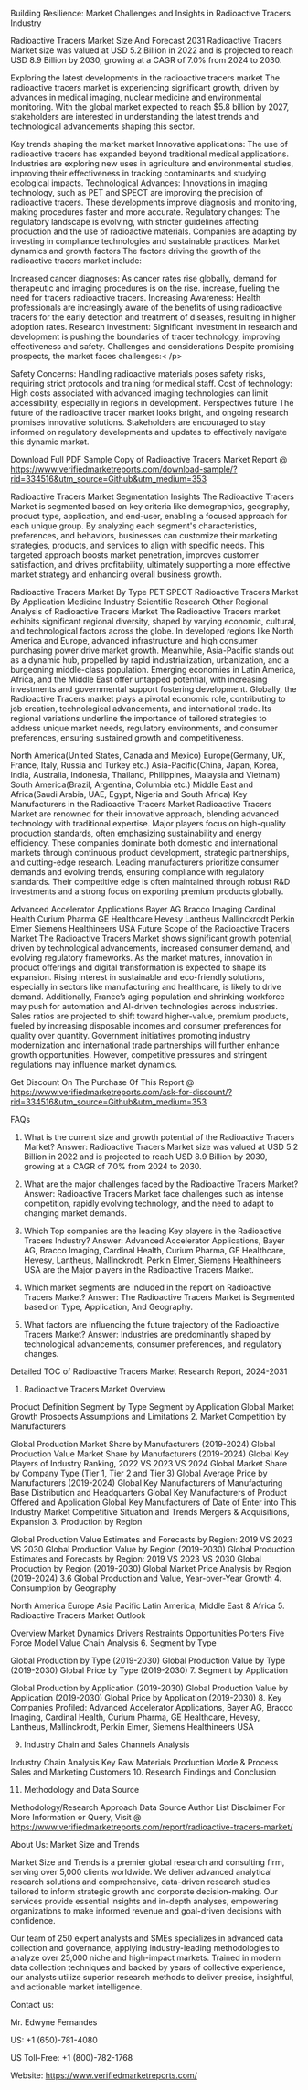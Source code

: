 Building Resilience: Market Challenges and Insights in Radioactive Tracers Industry


Radioactive Tracers Market Size And Forecast 2031
Radioactive Tracers Market size was valued at USD 5.2 Billion in 2022 and is projected to reach USD 8.9 Billion by 2030, growing at a CAGR of 7.0% from 2024 to 2030.

Exploring the latest developments in the radioactive tracers market
The radioactive tracers market is experiencing significant growth, driven by advances in medical imaging, nuclear medicine and environmental monitoring. With the global market expected to reach $5.8 billion by 2027, stakeholders are interested in understanding the latest trends and technological advancements shaping this sector.

Key trends shaping the market market
Innovative applications: The use of radioactive tracers has expanded beyond traditional medical applications. Industries are exploring new uses in agriculture and environmental studies, improving their effectiveness in tracking contaminants and studying ecological impacts.
Technological Advances: Innovations in imaging technology, such as PET and SPECT are improving the precision of radioactive tracers. These developments improve diagnosis and monitoring, making procedures faster and more accurate.
Regulatory changes: The regulatory landscape is evolving, with stricter guidelines affecting production and the use of radioactive materials. Companies are adapting by investing in compliance technologies and sustainable practices.
Market dynamics and growth factors
The factors driving the growth of the radioactive tracers market include:

Increased cancer diagnoses: As cancer rates rise globally, demand for therapeutic and imaging procedures is on the rise. increase, fueling the need for tracers radioactive tracers.
Increasing Awareness: Health professionals are increasingly aware of the benefits of using radioactive tracers for the early detection and treatment of diseases, resulting in higher adoption rates.
Research investment: Significant Investment in research and development is pushing the boundaries of tracer technology, improving effectiveness and safety.
Challenges and considerations
Despite promising prospects, the market faces challenges:< /p>

Safety Concerns: Handling radioactive materials poses safety risks, requiring strict protocols and training for medical staff.
Cost of technology: High costs associated with advanced imaging technologies can limit accessibility, especially in regions in development.
Perspectives future
The future of the radioactive tracer market looks bright, and ongoing research promises innovative solutions. Stakeholders are encouraged to stay informed on regulatory developments and updates to effectively navigate this dynamic market.

Download Full PDF Sample Copy of Radioactive Tracers Market Report @ https://www.verifiedmarketreports.com/download-sample/?rid=334516&utm_source=Github&utm_medium=353

Radioactive Tracers Market Segmentation Insights
The Radioactive Tracers Market is segmented based on key criteria like demographics, geography, product type, application, and end-user, enabling a focused approach for each unique group. By analyzing each segment's characteristics, preferences, and behaviors, businesses can customize their marketing strategies, products, and services to align with specific needs. This targeted approach boosts market penetration, improves customer satisfaction, and drives profitability, ultimately supporting a more effective market strategy and enhancing overall business growth.

Radioactive Tracers Market By Type
PET
SPECT
Radioactive Tracers Market By Application
Medicine
Industry
Scientific Research
Other
Regional Analysis of Radioactive Tracers Market
The Radioactive Tracers market exhibits significant regional diversity, shaped by varying economic, cultural, and technological factors across the globe. In developed regions like North America and Europe, advanced infrastructure and high consumer purchasing power drive market growth. Meanwhile, Asia-Pacific stands out as a dynamic hub, propelled by rapid industrialization, urbanization, and a burgeoning middle-class population. Emerging economies in Latin America, Africa, and the Middle East offer untapped potential, with increasing investments and governmental support fostering development. Globally, the Radioactive Tracers market plays a pivotal economic role, contributing to job creation, technological advancements, and international trade. Its regional variations underline the importance of tailored strategies to address unique market needs, regulatory environments, and consumer preferences, ensuring sustained growth and competitiveness.

North America(United States, Canada and Mexico)
Europe(Germany, UK, France, Italy, Russia and Turkey etc.)
Asia-Pacific(China, Japan, Korea, India, Australia, Indonesia, Thailand, Philippines, Malaysia and Vietnam)
South America(Brazil, Argentina, Columbia etc.)
Middle East and Africa(Saudi Arabia, UAE, Egypt, Nigeria and South Africa)
Key Manufacturers in the Radioactive Tracers Market
Radioactive Tracers Market are renowned for their innovative approach, blending advanced technology with traditional expertise. Major players focus on high-quality production standards, often emphasizing sustainability and energy efficiency. These companies dominate both domestic and international markets through continuous product development, strategic partnerships, and cutting-edge research. Leading manufacturers prioritize consumer demands and evolving trends, ensuring compliance with regulatory standards. Their competitive edge is often maintained through robust R&D investments and a strong focus on exporting premium products globally.

Advanced Accelerator Applications
Bayer AG
Bracco Imaging
Cardinal Health
Curium Pharma
GE Healthcare
Hevesy
Lantheus
Mallinckrodt
Perkin Elmer
Siemens Healthineers USA
Future Scope of the Radioactive Tracers Market
The Radioactive Tracers Market shows significant growth potential, driven by technological advancements, increased consumer demand, and evolving regulatory frameworks. As the market matures, innovation in product offerings and digital transformation is expected to shape its expansion. Rising interest in sustainable and eco-friendly solutions, especially in sectors like manufacturing and healthcare, is likely to drive demand. Additionally, France’s aging population and shrinking workforce may push for automation and AI-driven technologies across industries. Sales ratios are projected to shift toward higher-value, premium products, fueled by increasing disposable incomes and consumer preferences for quality over quantity. Government initiatives promoting industry modernization and international trade partnerships will further enhance growth opportunities. However, competitive pressures and stringent regulations may influence market dynamics.

Get Discount On The Purchase Of This Report @ https://www.verifiedmarketreports.com/ask-for-discount/?rid=334516&utm_source=Github&utm_medium=353

FAQs
1. What is the current size and growth potential of the Radioactive Tracers Market?
Answer: Radioactive Tracers Market size was valued at USD 5.2 Billion in 2022 and is projected to reach USD 8.9 Billion by 2030, growing at a CAGR of 7.0% from 2024 to 2030.

2. What are the major challenges faced by the Radioactive Tracers Market?
Answer: Radioactive Tracers Market face challenges such as intense competition, rapidly evolving technology, and the need to adapt to changing market demands.

3. Which Top companies are the leading Key players in the Radioactive Tracers Industry?
Answer: Advanced Accelerator Applications, Bayer AG, Bracco Imaging, Cardinal Health, Curium Pharma, GE Healthcare, Hevesy, Lantheus, Mallinckrodt, Perkin Elmer, Siemens Healthineers USA are the Major players in the Radioactive Tracers Market.

4. Which market segments are included in the report on Radioactive Tracers Market?
Answer: The Radioactive Tracers Market is Segmented based on Type, Application, And Geography.

5. What factors are influencing the future trajectory of the Radioactive Tracers Market?
Answer: Industries are predominantly shaped by technological advancements, consumer preferences, and regulatory changes.

Detailed TOC of Radioactive Tracers Market Research Report, 2024-2031
1. Radioactive Tracers Market Overview

Product Definition
Segment by Type
Segment by Application
Global Market Growth Prospects
Assumptions and Limitations
2. Market Competition by Manufacturers

Global Production Market Share by Manufacturers (2019-2024)
Global Production Value Market Share by Manufacturers (2019-2024)
Global Key Players of Industry Ranking, 2022 VS 2023 VS 2024
Global Market Share by Company Type (Tier 1, Tier 2 and Tier 3)
Global Average Price by Manufacturers (2019-2024)
Global Key Manufacturers of Manufacturing Base Distribution and Headquarters
Global Key Manufacturers of Product Offered and Application
Global Key Manufacturers of Date of Enter into This Industry
Market Competitive Situation and Trends
Mergers & Acquisitions, Expansion
3. Production by Region

Global Production Value Estimates and Forecasts by Region: 2019 VS 2023 VS 2030
Global Production Value by Region (2019-2030)
Global Production Estimates and Forecasts by Region: 2019 VS 2023 VS 2030
Global Production by Region (2019-2030)
Global Market Price Analysis by Region (2019-2024) 3.6 Global Production and Value, Year-over-Year Growth
4. Consumption by Geography

North America
Europe
Asia Pacific
Latin America, Middle East & Africa
5. Radioactive Tracers Market Outlook

Overview
Market Dynamics
Drivers
Restraints
Opportunities
Porters Five Force Model
Value Chain Analysis 
6. Segment by Type

Global Production by Type (2019-2030)
Global Production Value by Type (2019-2030)
Global Price by Type (2019-2030)
7. Segment by Application

Global Production by Application (2019-2030)
Global Production Value by Application (2019-2030)
Global Price by Application (2019-2030)
8. Key Companies Profiled: Advanced Accelerator Applications, Bayer AG, Bracco Imaging, Cardinal Health, Curium Pharma, GE Healthcare, Hevesy, Lantheus, Mallinckrodt, Perkin Elmer, Siemens Healthineers USA

9. Industry Chain and Sales Channels Analysis

Industry Chain Analysis
Key Raw Materials
Production Mode & Process
Sales and Marketing
Customers
10. Research Findings and Conclusion

11. Methodology and Data Source

Methodology/Research Approach
Data Source
Author List
Disclaimer
For More Information or Query, Visit @ https://www.verifiedmarketreports.com/report/radioactive-tracers-market/

About Us: Market Size and Trends

Market Size and Trends is a premier global research and consulting firm, serving over 5,000 clients worldwide. We deliver advanced analytical research solutions and comprehensive, data-driven research studies tailored to inform strategic growth and corporate decision-making. Our services provide essential insights and in-depth analyses, empowering organizations to make informed revenue and goal-driven decisions with confidence.

Our team of 250 expert analysts and SMEs specializes in advanced data collection and governance, applying industry-leading methodologies to analyze over 25,000 niche and high-impact markets. Trained in modern data collection techniques and backed by years of collective experience, our analysts utilize superior research methods to deliver precise, insightful, and actionable market intelligence.

Contact us:

Mr. Edwyne Fernandes

US: +1 (650)-781-4080

US Toll-Free: +1 (800)-782-1768

Website: https://www.verifiedmarketreports.com/
